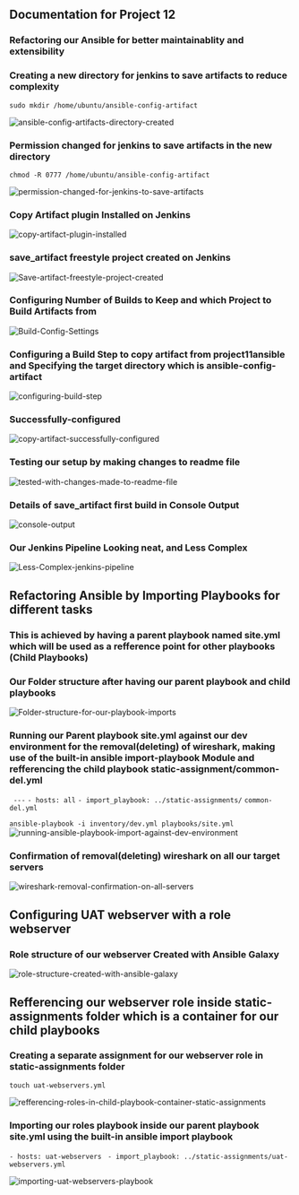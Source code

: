 ## **Documentation for Project 12**

### Refactoring our Ansible for better maintainablity and extensibility

### Creating a new directory for jenkins to save artifacts to reduce complexity

`sudo mkdir /home/ubuntu/ansible-config-artifact`

![ansible-config-artifacts-directory-created](./Images/ansible-config-artifacts-directory-created.png)

### Permission changed for jenkins to save artifacts in the new directory

`chmod -R 0777 /home/ubuntu/ansible-config-artifact`

![permission-changed-for-jenkins-to-save-artifacts](./Images/permission-changed-for-jenkins-to-save-artifacts.png)

### Copy Artifact plugin Installed on Jenkins

![copy-artifact-plugin-installed](./Images/copy-artifact-plugin-installed-without-restart.png)

### save_artifact freestyle project created on Jenkins

![Save-artifact-freestyle-project-created](./Images/Save-artifact-freestyle-project-created.png)

### Configuring Number of Builds to Keep and which Project to Build Artifacts from

![Build-Config-Settings](./Images/configuring-number-of-builds-to-keep-and-which-project-to-trigger-build-from.png)

### Configuring a Build Step to copy artifact from project11ansible and Specifying the target directory which is ansible-config-artifact

![configuring-build-step](./Images/configuring-build-step-to-copy-artifact-from-another-project.png)

### Successfully-configured
![copy-artifact-successfully-configured](./Images/copy-artifact-successfully-configured.png)

### Testing our setup by making changes to readme file
![tested-with-changes-made-to-readme-file](./Images/tested-with-changes-made-to-readme-file-and-build-successful.png)

### Details of save_artifact first build in Console Output
![console-output](./Images/console-output-for-save_artifact-first-build.png)

### Our Jenkins Pipeline Looking neat, and Less Complex
![Less-Complex-jenkins-pipeline](./Images/Less-Complex-jenkins-pipeline.png)

## Refactoring Ansible by Importing Playbooks for different tasks

### This is achieved by having a parent playbook named site.yml which will be used as a refference point for other playbooks (Child Playbooks)

### Our Folder structure after having our parent playbook and child playbooks

![Folder-structure-for-our-playbook-imports](./Images/folder-structure-for-ansible-config-mgt.png)

### Running our Parent playbook site.yml against our dev environment for the removal(deleting) of wireshark, making use of the built-in ansible import-playbook Module and refferencing the child playbook static-assignment/common-del.yml
` ---`
` - hosts: all `
` - import_playbook: ../static-assignments/ ` `common-del.yml `

` ansible-playbook -i inventory/dev.yml playbooks/site.yml `
![running-ansible-playbook-import-against-dev-environment](./Images/running-ansible-playbook-import-against-dev-environment-for-deleting-wireshark.png)

### Confirmation of removal(deleting) wireshark on all our target servers

![wireshark-removal-confirmation-on-all-servers](./Images/wireshark-removal-confirmation-on-all-servers.png)

## Configuring UAT webserver with a role webserver

### Role structure of our webserver Created with Ansible Galaxy

![role-structure-created-with-ansible-galaxy](./Images/role-structure-created-with-ansible-galaxy.png)

## Refferencing our webserver role inside static-assignments folder which is a container for our child playbooks

### Creating a separate assignment for our webserver role in static-assignments folder

`touch uat-webservers.yml`

![refferencing-roles-in-child-playbook-container-static-assignments](./Images/refferencing-roles-in-child-playbook-container-static-assignments.png)

### Importing our roles playbook inside our parent playbook site.yml using the built-in ansible import playbook

`- hosts: uat-webservers `
` - import_playbook: ../static-assignments/uat-webservers.yml `

![importing-uat-webservers-playbook](./Images/importing-uat-webservers-playbook-inside-parent-playbook.png)